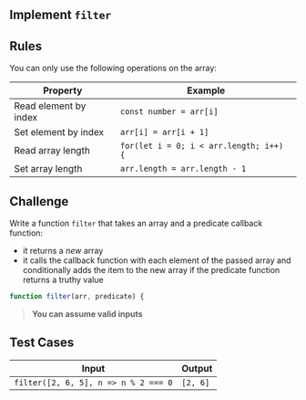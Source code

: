 Implement `filter`
---

## Rules

You can only use the following operations on the array:

| Property              | Example                                 |
| --------------------- | --------------------------------------- |
| Read element by index | `const number = arr[i]`                 |
| Set element by index  | `arr[i] = arr[i + 1]`                   |
| Read array length     | `for(let i = 0; i < arr.length; i++) {` |
| Set array length      | `arr.length = arr.length - 1`           |

## Challenge

Write a function `filter` that takes an array and a predicate callback function:
- it returns a _new_ array
- it calls the callback function with each element of the passed array and conditionally adds the item to the new array if the predicate function returns a truthy value

```js
function filter(arr, predicate) {
```

> **You can assume valid inputs**

## Test Cases

| Input                                | Output   |
| ------------------------------------ | -------- |
| `filter([2, 6, 5], n => n % 2 === 0` | `[2, 6]` |
